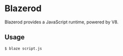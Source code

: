# Blazerod

Blazerod provides a JavaScript runtime, powered by V8.

## Usage

```terminal
$ blaze script.js
```
